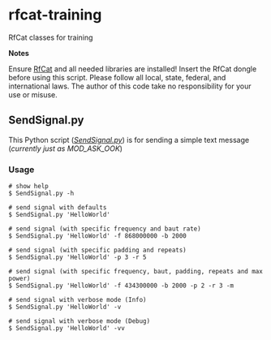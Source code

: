 # rfcat-training
RfCat classes for training

**Notes**

Ensure [RfCat](https://github.com/atlas0fd00m/rfcat) and all needed libraries are installed! Insert the RfCat dongle before using this script. Please follow all local, state, federal, and international laws. The author of this code take no responsibility for your use or misuse.

## SendSignal.py

This Python script (_[SendSignal.py](./classes/SendSignal.py)_) is for sending a simple text message (_currently just as MOD_ASK_OOK_)

### Usage

```shell
# show help
$ SendSignal.py -h

# send signal with defaults
$ SendSignal.py 'HelloWorld'

# send signal (with specific frequency and baut rate)
$ SendSignal.py 'HelloWorld' -f 868000000 -b 2000

# send signal (with specific padding and repeats)
$ SendSignal.py 'HelloWorld' -p 3 -r 5

# send signal (with specific frequency, baut, padding, repeats and max power)
$ SendSignal.py 'HelloWorld' -f 434300000 -b 2000 -p 2 -r 3 -m

# send signal with verbose mode (Info)
$ SendSignal.py 'HelloWorld' -v

# send signal with verbose mode (Debug)
$ SendSignal.py 'HelloWorld' -vv
```
